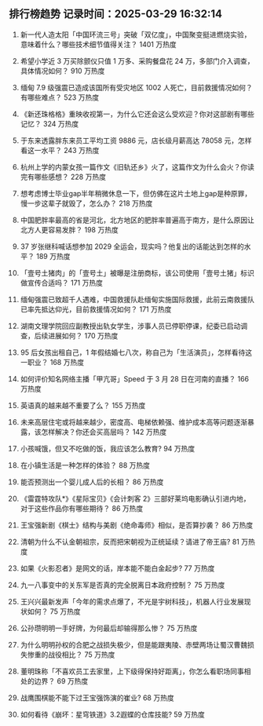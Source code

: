 
## 排行榜趋势 记录时间：2025-03-29 16:32:14
  
  1. 新一代人造太阳「中国环流三号」突破「双亿度」，中国聚变挺进燃烧实验，意味着什么？哪些技术细节值得关注？ 1401 万热度
    
  2. 希望小学近 3 万买除颤仪只值 1 万多、采购餐盘花 24 万，多部门介入调查，具体情况如何？ 910 万热度
    
  3. 缅甸 7.9 级强震已造成该国所有受灾地区 1002 人死亡，目前救援情况如何？有哪些难点？ 523 万热度
    
  4. 《新还珠格格》重映收视第一，为什么它还会这么受欢迎？你对这部剧有哪些记忆？ 324 万热度
    
  5. 于东来透露胖东来员工平均工资 9886 元，店长级月薪高达 78058 元，怎样看这一水平？ 243 万热度
    
  6. 杭州上学的内蒙女孩一篇作文《旧轨还乡》火了，这篇作文为什么会火？你读完有哪些感想？ 228 万热度
    
  7. 想考虑博士毕业gap半年稍微休息一下，但仿佛在这片土地上gap是种原罪，慢一步这辈子就毁了，怎么办？ 218 万热度
    
  8. 中国肥胖率最高的省是河北，北方地区的肥胖率普遍高于南方，是什么原因让北方人更容易发胖？ 198 万热度
    
  9. 37 岁张继科喊话想参加 2029 全运会，现实吗？他复出的话能达到怎样的水平？ 189 万热度
    
  10. 「壹号土猪肉」的「壹号土」被曝是注册商标，该公司使用「壹号土猪」标识做宣传合适吗？ 171 万热度
    
  11. 缅甸强震已致超千人遇难，中国救援队赴缅甸实施国际救援，此前云南救援队已率先抵达仰光，目前救援情况如何？ 171 万热度
    
  12. 湖南文理学院回应副教授出轨女学生，涉事人员已停职停课，纪委已启动调查，后续进展如何？ 170 万热度
    
  13. 95 后女孩出租自己，1 年假结婚七八次，称自己为「生活演员」，怎样看待这一职业？ 168 万热度
    
  14. 如何评价知名网络主播「甲亢哥」Speed 于 3 月 28 日在河南的直播？ 166 万热度
    
  15. 英语真的越来越不重要了么？ 155 万热度
    
  16. 未来高层住宅或将越来越少，密度高、电梯依赖强、维护成本高等问题逐渐暴露，该怎样解决？你还会买高层吗？ 142 万热度
    
  17. 小孩喊饿，但又不吃做的饭，我应该怎么教育? 94 万热度
    
  18. 在小镇生活是一种怎样的体验？ 88 万热度
    
  19. 能否预测出一个婴儿成人后的长相？ 86 万热度
    
  20. 《雷霆特攻队*》《星际宝贝》《会计刺客 2》三部好莱坞电影确认引进内地，对于这些作品你有哪些期待？ 86 万热度
    
  21. 王宝强新剧《棋士》结构与美剧《绝命毒师》相似，是否算抄袭？ 86 万热度
    
  22. 清朝为什么不认金朝祖宗，反而把宋朝视为正统延续？请进了帝王庙? 81 万热度
    
  23. 如果《火影忍者》是网文的话，岸本能不能白金起步? 77 万热度
    
  24. 九一八事变中的关东军是否真的完全脱离日本政府控制？ 75 万热度
    
  25. 王兴兴最新发声「今年的需求点爆了，不光是宇树科技」，机器人行业发展现状如何？ 75 万热度
    
  26. 公孙瓒明明一手好牌，为何最后却输得那么惨？ 75 万热度
    
  27. 为什么明明孙权的合肥之战损失极少，但是能跟夷陵、赤壁两场让蜀汉曹魏损失惨重的战役相比？ 75 万热度
    
  28. 董明珠称「不喜欢员工去家里，上下级得保持好距离」，你怎么看职场同事相处的边界？ 69 万热度
    
  29. 战鹰围棋能不能下过王宝强饰演的崔业? 68 万热度
    
  30. 如何看待《崩坏：星穹铁道》3.2遐蝶的仓库技能? 59 万热度
    